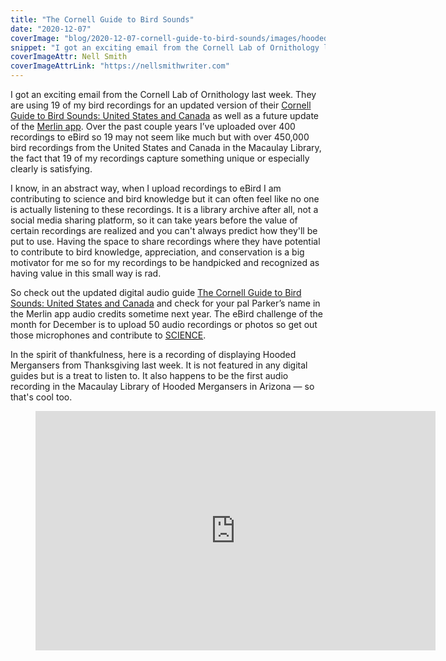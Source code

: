 ```yaml
---
title: "The Cornell Guide to Bird Sounds"
date: "2020-12-07"
coverImage: "blog/2020-12-07-cornell-guide-to-bird-sounds/images/hoodedmegansers.JPG"
snippet: "I got an exciting email from the Cornell Lab of Ornithology last week"
coverImageAttr: Nell Smith
coverImageAttrLink: "https://nellsmithwriter.com"
---
```


I got an exciting email from the Cornell Lab of Ornithology last week. They are using 19 of my bird recordings for an updated version of their [Cornell Guide to Bird Sounds: United States and Canada](https://www.macaulaylibrary.org/product/the-cornell-guide-to-bird-sounds-us-and-canada/) as well as a future update of the [Merlin app](https://merlin.allaboutbirds.org/). Over the past couple years I’ve uploaded over 400 recordings to eBird so 19 may not seem like much but with over 450,000 bird recordings from the United States and Canada in the Macaulay Library, the fact that 19 of my recordings capture something unique or especially clearly is satisfying.

I know, in an abstract way, when I upload recordings to eBird I am contributing to science and bird knowledge but it can often feel like no one is actually listening to these recordings. It is a library archive after all, not a social media sharing platform, so it can take years before the value of certain recordings are realized and you can't always predict how they'll be put to use. Having the space to share recordings where they have potential to contribute to bird knowledge, appreciation, and conservation is a big motivator for me so for my recordings to be handpicked and recognized as having value in this small way is rad.

So check out the updated digital audio guide [The Cornell Guide to Bird Sounds: United States and Canada](https://www.macaulaylibrary.org/product/the-cornell-guide-to-bird-sounds-us-and-canada/) and check for your pal Parker’s name in the Merlin app audio credits sometime next year. The eBird challenge of the month for December is to upload 50 audio recordings or photos so get out those microphones and contribute to [SCIENCE](https://www.macaulaylibrary.org/2020/12/04/recordings-powering-new-research/).

In the spirit of thankfulness, here is a recording of displaying Hooded Mergansers from Thanksgiving last week. It is not featured in any digital guides but is a treat to listen to. It also happens to be the first audio recording in the Macaulay Library of Hooded Mergansers in Arizona — so that's cool too.

<div class="center">
    <figure>
        <iframe src="https://macaulaylibrary.org/asset/283192871/embed" height="383" width="640" frameborder="0" allowfullscreen></iframe>
    </figure>
</div>
